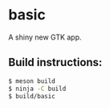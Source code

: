 # basic

A shiny new GTK app.

## Build instructions:

```Bash
$ meson build
$ ninja -C build
$ build/basic
```
